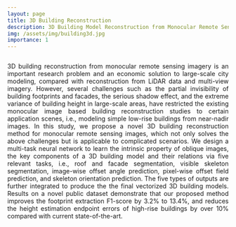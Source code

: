 ```yaml
---
layout: page
title: 3D Building Reconstruction
description: 3D Building Model Reconstruction from Monocular Remote Sensing Images
img: /assets/img/building3d.jpg
importance: 1
---
```


<div class="row">
    <div class="col-sm mt-3 mt-md-0">
        <img class="img-fluid rounded z-depth-1" src="{{ '/assets/img/building3d-teasor.jpg' | relative_url }}" alt="" title="example image"/>
    </div>
</div>

<div class="caption">

</div>

<p style="text-align:justify; text-justify:inter-ideograph;">
3D building reconstruction from monocular remote sensing imagery is an important research problem and an economic solution to large-scale city modeling, compared with reconstruction from LiDAR data and multi-view imagery. However, several challenges such as the partial invisibility of building footprints and facades, the serious shadow effect, and the extreme variance of building height in large-scale areas, have restricted the existing monocular image based building reconstruction studies to certain application scenes, i.e., modeling simple low-rise buildings from near-nadir images. In this study, we propose a novel 3D building reconstruction method for monocular remote sensing images, which not only solves the above challenges but is applicable to complicated scenarios. We design a multi-task neural network to learn the intrinsic property of oblique images, the key components of a 3D building model and their relations via five relevant tasks, i.e., roof and facade segmentation, visible skeleton segmentation, image-wise offset angle prediction, pixel-wise offset field prediction, and skeleton orientation prediction. The five types of outputs are further integrated to produce the the final vectorized 3D building models. Results on a novel public dataset demonstrate that our proposed method improves the footprint extraction F1-score by 3.2% to 13.4%, and reduces the height estimation endpoint errors of high-rise buildings by over 10% compared with current state-of-the-art.
</p>
